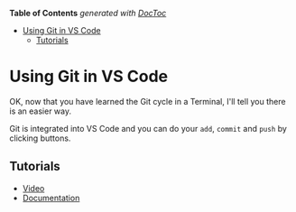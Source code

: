 <!-- START doctoc generated TOC please keep comment here to allow auto update -->
<!-- DON'T EDIT THIS SECTION, INSTEAD RE-RUN doctoc TO UPDATE -->
**Table of Contents**  *generated with [DocToc](https://github.com/thlorenz/doctoc)*

- [Using Git in VS Code](#using-git-in-vs-code)
  - [Tutorials](#tutorials)

<!-- END doctoc generated TOC please keep comment here to allow auto update -->

# Using Git in VS Code

OK, now that you have learned the Git cycle in a Terminal, I'll tell you there is an easier way.

Git is integrated into VS Code and you can do your `add`, `commit` and `push` by clicking buttons.

## Tutorials

- [Video](https://www.youtube.com/watch?v=VOwyH2-VCVY)
- [Documentation](https://code.visualstudio.com/docs/editor/versioncontrol)